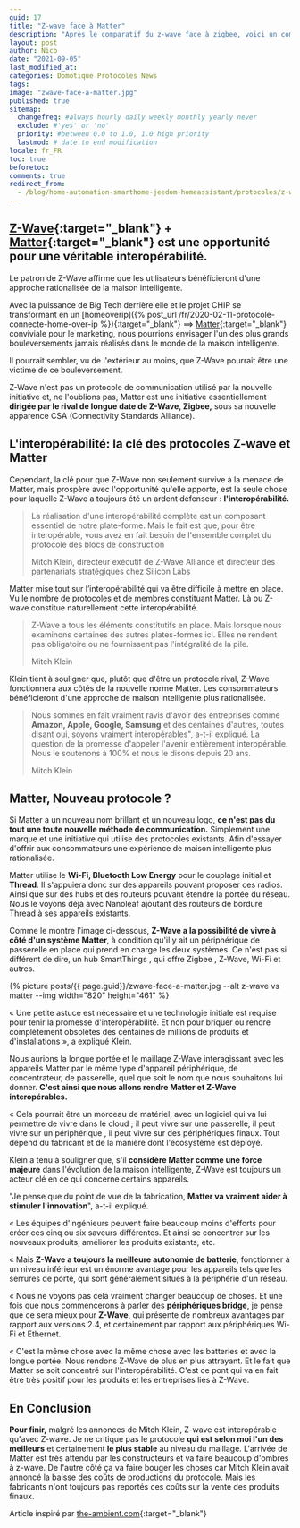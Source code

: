 ```yaml
---
guid: 17
title: "Z-wave face à Matter"
description: "Après le comparatif du z-wave face à zigbee, voici un comparatif face à Matter"
layout: post
author: Nico
date: "2021-09-05"
last_modified_at:
categories: Domotique Protocoles News
tags:
image: "zwave-face-a-matter.jpg"
published: true
sitemap:
  changefreq: #always hourly daily weekly monthly yearly never
  exclude: #'yes' or 'no'
  priority: #between 0.0 to 1.0, 1.0 high priority
  lastmod: # date to end modification
locale: fr_FR
toc: true
beforetoc:
comments: true
redirect_from:
  - /blog/home-automation-smarthome-jeedom-homeassistant/protocoles/z-wave-face-a-matter
---
```

## [Z-Wave](https://z-wavealliance.org/){:target="_blank"} + [Matter](https://buildwithmatter.com/){:target="_blank"} est une opportunité pour une véritable interopérabilité.

Le patron de Z-Wave affirme que les utilisateurs bénéficieront d'une approche rationalisée de la maison intelligente.

Avec la puissance de Big Tech derrière elle et le projet CHIP se transformant en un [homeoverip]({% post_url /fr/2020-02-11-protocole-connecte-home-over-ip %}){:target="_blank"} ==> [Matter](https://buildwithmatter.com/){:target="_blank"} conviviale pour le marketing, nous pourrions envisager l'un des plus grands bouleversements jamais réalisés dans le monde de la maison intelligente.

Il pourrait sembler, vu de l'extérieur au moins, que Z-Wave pourrait être une victime de ce bouleversement.

Z-Wave n'est pas un protocole de communication utilisé par la nouvelle initiative et, ne l'oublions pas, Matter est une initiative essentiellement **dirigée par le rival de longue date de Z-Wave, Zigbee,** sous sa nouvelle apparence CSA (Connectivity Standards Alliance).

## L'interopérabilité: la clé des protocoles Z-wave et Matter

Cependant, la clé pour que Z-Wave non seulement survive à la menace de Matter, mais prospère avec l'opportunité qu'elle apporte, est la seule chose pour laquelle Z-Wave a toujours été un ardent défenseur : **l'interopérabilité.**

> La réalisation d'une interopérabilité complète est un composant essentiel de notre plate-forme. Mais le fait est que, pour être interopérable, vous avez en fait besoin de l'ensemble complet du protocole des blocs de construction
>
> Mitch Klein, directeur exécutif de Z-Wave Alliance et directeur des partenariats stratégiques chez Silicon Labs

Matter mise tout sur l’interopérabilité qui va être difficile à mettre en place. Vu le nombre de protocoles et de membres constituant Matter. Là ou Z-wave constitue naturellement cette interopérabilité.

> Z-Wave a tous les éléments constitutifs en place. Mais lorsque nous examinons certaines des autres plates-formes ici. Elles ne rendent pas obligatoire ou ne fournissent pas l'intégralité de la pile.
>
> Mitch Klein

Klein tient à souligner que, plutôt que d'être un protocole rival, Z-Wave fonctionnera aux côtés de la nouvelle norme Matter. Les consommateurs bénéficieront d'une approche de maison intelligente plus rationalisée.

> Nous sommes en fait vraiment ravis d'avoir des entreprises comme **Amazon, Apple, Google, Samsung** et des centaines d'autres, toutes disant oui, soyons vraiment interopérables", a-t-il expliqué. La question de la promesse d'appeler l'avenir entièrement interopérable. Nous le soutenons à 100% et nous le disons depuis 20 ans.
>
> Mitch Klein

## Matter, Nouveau protocole ?

Si Matter a un nouveau nom brillant et un nouveau logo, **ce n'est pas du tout une toute nouvelle méthode de communication.** Simplement une marque et une initiative qui utilise des protocoles existants. Afin d'essayer d'offrir aux consommateurs une expérience de maison intelligente plus rationalisée.

Matter utilise le **Wi-Fi, Bluetooth Low Energy** pour le couplage initial et **Thread**. Il s'appuiera donc sur des appareils pouvant proposer ces radios. Ainsi que sur des hubs et des routeurs pouvant étendre la portée du réseau. Nous le voyons déjà avec Nanoleaf ajoutant des routeurs de bordure Thread à ses appareils existants.

Comme le montre l'image ci-dessous, **Z-Wave a la possibilité de vivre à côté d'un système Matter**, à condition qu'il y ait un périphérique de passerelle en place qui prend en charge les deux systèmes. Ce n'est pas si différent de dire, un hub SmartThings , qui offre Zigbee , Z-Wave, Wi-Fi et autres.

{% picture posts/{{ page.guid}}/zwave-face-a-matter.jpg --alt z-wave vs matter --img width="820" height="461" %}

« Une petite astuce est nécessaire et une technologie initiale est requise pour tenir la promesse d'interopérabilité. Et non pour briquer ou rendre complètement obsolètes des centaines de millions de produits et d'installations », a expliqué Klein.

Nous aurions la longue portée et le maillage Z-Wave interagissant avec les appareils Matter par le même type d'appareil périphérique, de concentrateur, de passerelle, quel que soit le nom que nous souhaitons lui donner. **C'est ainsi que nous allons rendre Matter et Z-Wave interopérables.**

« Cela pourrait être un morceau de matériel, avec un logiciel qui va lui permettre de vivre dans le cloud ; il peut vivre sur une passerelle, il peut vivre sur un périphérique , il peut vivre sur des périphériques finaux. Tout dépend du fabricant et de la manière dont l'écosystème est déployé.

Klein a tenu à souligner que, s'il **considère Matter comme une force majeure** dans l'évolution de la maison intelligente, Z-Wave est toujours un acteur clé en ce qui concerne certains appareils.

"Je pense que du point de vue de la fabrication, **Matter va vraiment aider à stimuler l'innovation**", a-t-il expliqué.

« Les équipes d'ingénieurs peuvent faire beaucoup moins d'efforts pour créer ces cinq ou six saveurs différentes. Et ainsi se concentrer sur les nouveaux produits, améliorer les produits existants, etc.

« Mais **Z-Wave a toujours la meilleure autonomie de batterie**, fonctionner à un niveau inférieur est un énorme avantage pour les appareils tels que les serrures de porte, qui sont généralement situés à la périphérie d'un réseau.

« Nous ne voyons pas cela vraiment changer beaucoup de choses. Et une fois que nous commencerons à parler des **périphériques bridge**, je pense que ce sera mieux pour **Z-Wave**, qui présente de nombreux avantages par rapport aux versions 2.4, et certainement par rapport aux périphériques Wi-Fi et Ethernet.

« C'est la même chose avec la même chose avec les batteries et avec la longue portée. Nous rendons Z-Wave de plus en plus attrayant. Et le fait que Matter se soit concentré sur l'interopérabilité. C'est ce pont qui va en fait être très positif pour les produits et les entreprises liés à Z-Wave.

## En Conclusion

**Pour finir,** malgré les annonces de Mitch Klein, Z-wave est interopérable qu'avec Z-wave. Je ne critique pas le protocole **qui est selon moi l'un des meilleurs** et certainement **le plus stable** au niveau du maillage. L'arrivée de Matter est très attendu par les constructeurs et va faire beaucoup d'ombres à z-wave. De l'autre côté ça va faire bouger les choses car Mitch Klein avait annoncé la baisse des coûts de productions du protocole. Mais les fabricants n'ont toujours pas reportés ces coûts sur la vente des produits finaux.

Article inspiré par [the-ambient.com](https://www.the-ambient.com/){:target="_blank"}
